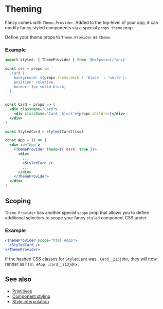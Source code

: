 # Theming

Fancy comes with `Theme.Provider`. Added to the top-level of your app, it can modify fancy styled components via a special `props.theme` prop.

Define your theme props to `Theme.Provider` as `theme`.

### Example

```jsx
import styled, { ThemeProvider } from '@helpscout/fancy'

const css = props => `
  .Card {
    background: ${props.theme.dark ? 'black' : 'white'};
    position: relative;
    border: 1px solid black;
  }
`

const Card = props => (
  <div className="Card">
    <div className="Card__block">{props.children}</div>
  </div>
)

const StyledCard = styled(Card)(css)

const App = () => (
  <div id="App">
    <ThemeProvider theme={{ dark: true }}>
      <div>
        ...
        <StyledCard />
        ...
      </div>
    </ThemeProvider>
  </div>
)
```

## Scoping

`Theme.Provider` has another special `scope` prop that allows you to define additional selectors to scope your fancy `styled` component CSS under.

### Example

```jsx
<ThemeProvider scope="html #App">
  <StyledCard />
</ThemeProvider>
```

If the hashed CSS classes for `StyledCard` was `.Card__213jdhx`, they will now render as `html #App .Card__213jdhx`.

## See also

- [Primitives](./primitives.md)
- [Component styling](./component-styling.md)
- [Style interpolation](./style-interpolation.md)
